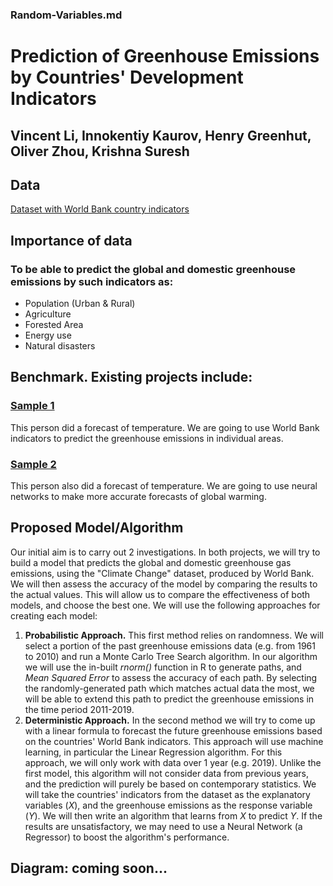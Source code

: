 ### Random-Variables.md

# Prediction of Greenhouse Emissions by Countries' Development Indicators

## Vincent Li, Innokentiy Kaurov, Henry Greenhut, Oliver Zhou, Krishna Suresh

## Data

[Dataset with World Bank country indicators](https://www.kaggle.com/ploverbrown/world-bank-indicators-collection)

## Importance of data
### To be able to predict the global and domestic greenhouse emissions by such indicators as:
- Population (Urban & Rural)
- Agriculture
- Forested Area
- Energy use
- Natural disasters
## Benchmark. Existing projects include:
### [Sample 1](https://www.kaggle.com/ghenima/temperature-change-analysis-in-progress)
This person did a forecast of temperature. We are going to use World Bank indicators to predict the greenhouse emissions in individual areas.

### [Sample 2](https://www.kaggle.com/gatandubuc/forecast-with-n-beats-interpretable-model)
This person also did a forecast of temperature. We are going to use neural networks to make more accurate forecasts of global warming.
## Proposed Model/Algorithm
Our initial aim is to carry out 2 investigations. In both projects, we will try to build
a model that predicts the global and domestic greenhouse gas emissions, using the "Climate Change" dataset, produced by World Bank. We will then assess the accuracy of the model by comparing the results to 
the actual values. This will allow us to compare the effectiveness of both models, and choose the best one.
We will use the following approaches for creating each model:
1. **Probabilistic Approach.** This first method relies on randomness. We will select a portion of the past greenhouse emissions data (e.g. from 1961 to 2010) and run a Monte Carlo Tree Search algorithm. In our algorithm we will use the in-built *rnorm()* function in R to generate paths, and *Mean Squared Error* to assess the accuracy of each path. By selecting the randomly-generated path which matches actual data the most, we will be able to extend this path to predict the greenhouse emissions in the time period 2011-2019. 
2. **Deterministic Approach.** In the second method we will try to come up with a linear formula to forecast the future greenhouse emissions based on the 
countries' World Bank indicators. This approach will use machine learning, in particular the Linear Regression algorithm.
For this approach, we will only work with data over 1 year (e.g. 2019). Unlike the first model, this algorithm will not consider data from previous years, 
and the prediction will purely be based on contemporary statistics.
We will take the countries' indicators from the dataset as the explanatory variables (*X*), and the greenhouse emissions as the response variable (*Y*).
We will then write an algorithm that learns from *X* to predict *Y*.
If the results are unsatisfactory, we may need to use a Neural Network (a Regressor) to boost the algorithm's performance.

## Diagram: coming soon...
